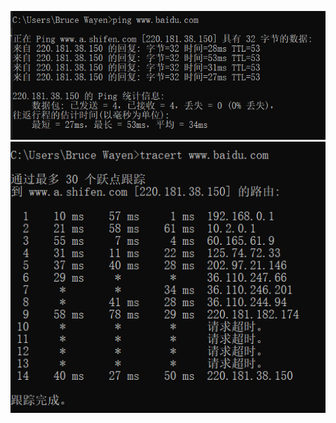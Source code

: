 ![Image](https://github.com/2017302580079/netcourseimage/blob/master/2020-02-25-22-18-51.png)
![Image](https://github.com/2017302580079/netcourseimage/blob/master/2020-02-25-22-23-23.png)
